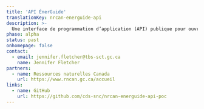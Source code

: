 ```yaml
---
title: 'API ÉnerGuide'
translationKey: nrcan-energuide-api
description: >-
  Une interface de programmation d’application (API) publique pour ouvrir l’accès aux données ÉnerGuide sur les cotes d’énergie résidentielle de manière transparente et utile.
phase: alpha
status: past
onhomepage: false
contact:
  - email: jennifer.fletcher@tbs-sct.gc.ca
    name: Jennifer Fletcher
partners:
  - name: Ressources naturelles Canada
    url: https://www.rncan.gc.ca/accueil
links:
  - name: GitHub
    url: https://github.com/cds-snc/nrcan-energuide-api-poc
---
```

